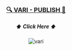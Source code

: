 <div align="center">
  
### [:mag:  VARI - PUBLISH  :mag_right:](https://ye-wonii.github.io/VARI-PUBLISH/)
  ##### :arrow_up: Click Here :arrow_up:
![vari](https://user-images.githubusercontent.com/62657732/133448508-46dee96b-3c90-45d8-8b2d-0bcb62341f9b.png)

</div>
